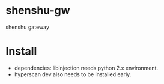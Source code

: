 # shenshu-gw
shenshu gateway

# Install
- dependencies: libinjection needs python 2.x environment.
- hyperscan dev also needs to be installed early.